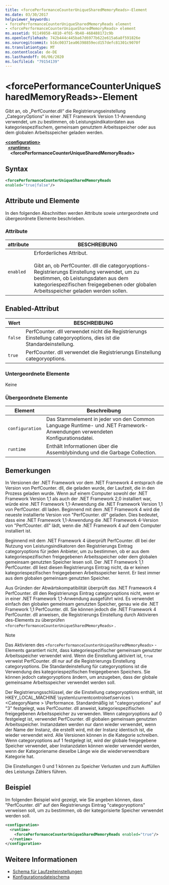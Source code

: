 ```yaml
---
title: <forcePerformanceCounterUniqueSharedMemoryReads>-Element
ms.date: 03/30/2017
helpviewer_keywords:
- forcePerformanceCounterUniqueSharedMemoryReads element
- <forcePerformanceCounterUniqueSharedMemoryReads> element
ms.assetid: 91149858-4810-4f65-9b48-468488172c9b
ms.openlocfilehash: 742b444c445ba67d6977b622e615a6a8f591826e
ms.sourcegitcommit: b16c00371ea06398859ecd157defc81301c9070f
ms.translationtype: MT
ms.contentlocale: de-DE
ms.lasthandoff: 06/06/2020
ms.locfileid: "79154139"
---
```

# <a name="forceperformancecounteruniquesharedmemoryreads-element"></a>\<forcePerformanceCounterUniqueSharedMemoryReads>-Element
Gibt an, ob „PerfCounter.dll“ die Registrierungseinstellung „CategoryOptions“ in einer .NET Framework Version 1.1-Anwendung verwendet, um zu bestimmen, ob Leistungsindikatordaten aus kategoriespezifischem, gemeinsam genutztem Arbeitsspeicher oder aus dem globalen Arbeitsspeicher geladen werden.  
  
[**\<configuration>**](../configuration-element.md)\
&nbsp;&nbsp;[**\<runtime>**](runtime-element.md)\
&nbsp;&nbsp;&nbsp;&nbsp;**\<forcePerformanceCounterUniqueSharedMemoryReads>**  
  
## <a name="syntax"></a>Syntax  
  
```xml  
<forcePerformanceCounterUniqueSharedMemoryReads
enabled="true|false"/>  
```  
  
## <a name="attributes-and-elements"></a>Attribute und Elemente  
 In den folgenden Abschnitten werden Attribute sowie untergeordnete und übergeordnete Elemente beschrieben.  
  
### <a name="attributes"></a>Attribute  
  
|attribute|BESCHREIBUNG|  
|---------------|-----------------|  
|`enabled`|Erforderliches Attribut.<br /><br /> Gibt an, ob PerfCounter. dll die categoryoptions-Registrierungs Einstellung verwendet, um zu bestimmen, ob Leistungsdaten aus dem kategoriespezifischen freigegebenen oder globalen Arbeitsspeicher geladen werden sollen.|  
  
## <a name="enabled-attribute"></a>Enabled-Attribut  
  
|Wert|BESCHREIBUNG|  
|-----------|-----------------|  
|`false`|PerfCounter. dll verwendet nicht die Registrierungs Einstellung categoryoptions, dies ist die Standardeinstellung.|  
|`true`|PerfCounter. dll verwendet die Registrierungs Einstellung categoryoptions.|  
  
### <a name="child-elements"></a>Untergeordnete Elemente  
 Keine  
  
### <a name="parent-elements"></a>Übergeordnete Elemente  
  
|Element|Beschreibung|  
|-------------|-----------------|  
|`configuration`|Das Stammelement in jeder von den Common Language Runtime- und .NET Framework-Anwendungen verwendeten Konfigurationsdatei.|  
|`runtime`|Enthält Informationen über die Assemblybindung und die Garbage Collection.|  
  
## <a name="remarks"></a>Bemerkungen  
 In Versionen der .NET Framework vor dem .NET Framework 4 entsprach die Version von PerfCounter. dll, die geladen wurde, der Laufzeit, die in den Prozess geladen wurde. Wenn auf einem Computer sowohl der .NET Framework Version 1,1 als auch der .NET Framework 2,0 installiert war, würde eine .NET Framework 1,1-Anwendung die .NET Framework Version 1,1 von PerfCounter. dll laden. Beginnend mit dem .NET Framework 4 wird die neueste installierte Version von "PerfCounter. dll" geladen. Dies bedeutet, dass eine .NET Framework 1,1-Anwendung die .NET Framework 4-Version von "PerfCounter. dll" lädt, wenn die .NET Framework 4 auf dem Computer installiert ist.  
  
 Beginnend mit dem .NET Framework 4 überprüft PerfCounter. dll bei der Nutzung von Leistungsindikatoren den Registrierungs Eintrag categoryoptions für jeden Anbieter, um zu bestimmen, ob er aus dem kategoriespezifischen freigegebenen Arbeitsspeicher oder dem globalen gemeinsam genutzten Speicher lesen soll. Der .NET Framework 1,1 PerfCounter. dll liest diesen Registrierungs Eintrag nicht, da er keinen kategoriespezifischen freigegebenen Arbeitsspeicher kennt. Er liest immer aus dem globalen gemeinsam genutzten Speicher.  
  
 Aus Gründen der Abwärtskompatibilität überprüft das .NET Framework 4 PerfCounter. dll den Registrierungs Eintrag categoryoptions nicht, wenn er in einer .NET Framework 1,1-Anwendung ausgeführt wird. Es verwendet einfach den globalen gemeinsam genutzten Speicher, genau wie die .NET Framework 1,1 PerfCounter. dll. Sie können jedoch die .NET Framework 4 PerfCounter. dll anweisen, die Registrierungs Einstellung durch Aktivieren des-Elements zu überprüfen `<forcePerformanceCounterUniqueSharedMemoryReads>` .  
  
> [!NOTE]
> Das Aktivieren des `<forcePerformanceCounterUniqueSharedMemoryReads>` -Elements garantiert nicht, dass kategoriespezifischer gemeinsam genutzter Arbeitsspeicher verwendet wird. Wenn die Einstellung aktiviert ist, `true` verweist PerfCounter. dll nur auf die Registrierungs Einstellung categoryoptions. Die Standardeinstellung für categoryoptions ist die Verwendung des kategoriespezifischen freigegebenen Speichers. Sie können jedoch categoryoptions ändern, um anzugeben, dass der globale gemeinsame Arbeitsspeicher verwendet werden soll.  
  
 Der Registrierungsschlüssel, der die Einstellung categoryoptions enthält, ist HKEY_LOCAL_MACHINE \system\currentcontrolset\services \\<CategoryName \> \Performance. Standardmäßig ist "categoryoptions" auf "3" festgelegt, was PerfCounter. dll anweist, kategoriespezifischen freigegebenen Arbeitsspeicher zu verwenden. Wenn categoryoptions auf 0 festgelegt ist, verwendet PerfCounter. dll globalen gemeinsam genutzten Arbeitsspeicher. Instanzdaten werden nur dann wieder verwendet, wenn der Name der Instanz, die erstellt wird, mit der Instanz identisch ist, die wieder verwendet wird. Alle Versionen können in die Kategorie schreiben. Wenn categoryoptions auf 1 festgelegt ist, wird der globale freigegebene Speicher verwendet, aber Instanzdaten können wieder verwendet werden, wenn der Kategoriename dieselbe Länge wie die wiederverwendbare Kategorie hat.  
  
 Die Einstellungen 0 und 1 können zu Speicher Verlusten und zum Auffüllen des Leistungs Zählers führen.  
  
## <a name="example"></a>Beispiel  
 Im folgenden Beispiel wird gezeigt, wie Sie angeben können, dass "PerfCounter. dll" auf den Registrierungs Eintrag "categoryoptions" verweisen soll, um zu bestimmen, ob der kategorisierte Speicher verwendet werden soll.  
  
```xml  
<configuration>  
  <runtime>  
    <forcePerformanceCounterUniqueSharedMemoryReads enabled="true"/>  
  </runtime>  
</configuration>  
```  
  
## <a name="see-also"></a>Weitere Informationen

- [Schema für Laufzeiteinstellungen](index.md)
- [Konfigurationsdateischema](../index.md)
